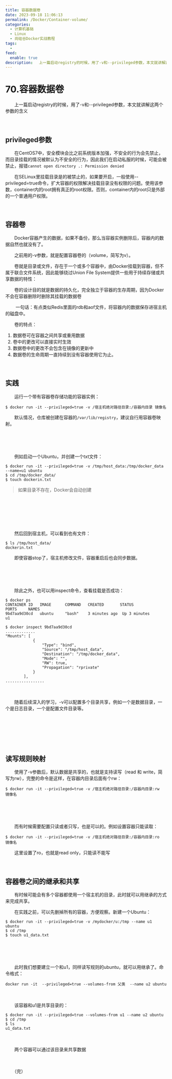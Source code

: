 ```yaml
---
title: 容器数据卷
date: 2023-09-18 11:06:13
permalink: /Docker/Container-volume/
categories:
  - 计算机基础
  - Linux
  - 尚硅谷Docker实战教程
tags:
  - 
feed:
  enable: true
description: 　上一篇启动registry的时候，用了-v和--privileged参数，本文就讲解这两个参数的含义
---
```

# 70.容器数据卷

　　上一篇启动registry的时候，用了-v和--privileged参数，本文就讲解这两个参数的含义
<!-- more -->
　　‍

## privileged参数

　　在CentOS7中，安全模块会比之前系统版本加强，不安全的行为会先禁止，而目录挂载的情况被默认为不安全的行为，因此我们在启动私服的时候，可能会被禁止，报错`cannot open directory .: Permission denied`

　　在SELinux里挂载目录是的被禁止的，如果要开启，一般使用--privileged=true命令，扩大容器的权限解决挂载目录没有权限的问题。使用该参数，container内的root拥有真正的root权限。否则，container内的root只是外部的一个普通用户权限。

　　‍

## 容器卷

　　Docker容器产生的数据，如果不备份，那么当容器实例删除后，容器内的数据自然也就没有了。

　　之前用的-v参数，就是配置容器卷的（volume，简写为v）。

　　卷就是目录或文件，存在于一个或多个容器中，由Docker挂载到容器，但不属于联合文件系统，因此能够绕过Union File System提供一些用于持续存储或共享数据的特性：

　　卷的设计目的就是数据的持久化，完全独立于容器的生存周期，因为Docker不会在容器删除时删除其挂载的数据卷

　　 一句话：有点类似Redis里面的rdb和aof文件，将容器内的数据保存进宿主机的磁盘中。

　　卷的特点：

1. 数据卷可在容器之间共享或重用数据
2. 卷中的更改可以直接实时生效
3. 数据卷中的更改不会包含在镜像的更新中
4. 数据卷的生命周期一直持续到没有容器使用它为止。

　　‍

## 实践

　　运行一个带有容器卷存储功能的容器实例：

```shell
$ docker run -it --privileged=true -v /宿主机绝对路径目录:/容器内目录 镜像名
```

　　默认情况，仓库被创建在容器的`/var/lib/registry`，建议自行用容器卷映射。

　　‍

　　‍

　　例如启动一个Ubuntu，并创建一个txt文件：

```shell
$ docker run -it --privileged=true -v /tmp/host_data:/tmp/docker_data --name=u1 ubuntu
$ cd /tmp/docker_data/
$ touch dockerin.txt
```

> 如果目录不存在，Docker会自动创建

　　‍

　　‍

　　‍

　　然后回到宿主机，可以看到也有文件：

```shell
$ ls /tmp/host_data/
dockerin.txt
```

　　即使容器stop了，宿主机修改文件，容器重启后也会同步数据。

　　‍

　　‍

　　除此之外，也可以用inspect命令，查看挂载是否成功：

```shell
$ docker ps
CONTAINER ID   IMAGE      COMMAND   CREATED       STATUS          PORTS     NAMES
9bd7aa9d30cd   ubuntu     "bash"    3 minutes ago  Up 3 minutes              u1

$ docker inspect 9bd7aa9d30cd
.............
"Mounts": [
            {
                "Type": "bind",
                "Source": "/tmp/host_data",
                "Destination": "/tmp/docker_data",
                "Mode": "",
                "RW": true,
                "Propagation": "rprivate"
            }
        ],
.................
```

　　‍

　　随着后续深入的学习，-v可以配置多个目录共享，例如一个是数据目录，一个是日志目录，一个是配置文件目录等。

　　‍

　　‍

　　‍

## 读写规则映射

　　使用了-v参数后，默认数据是共享的，也就是支持读写（read 和 write，简写为rw），完整的命令是这样，在容器内目录后面有个rw：

```shell
$ docker run -it --privileged=true -v /宿主机绝对路径目录:/容器内目录:rw    镜像名
```

　　‍

　　‍

　　而有时候需要配置只读或者只写，也是可以的。例如设置容器只能读取：

```shell
$ docker run -it --privileged=true -v /宿主机绝对路径目录:/容器内目录:ro   镜像名
```

　　这里设置了ro，也就是read only，只能读不能写

　　‍

## 容器卷之间的继承和共享

　　有时候可能会有多个容器都使用一个宿主机的目录，此时就可以用继承的方式来完成共享。

　　在实践之前，可以先删掉所有的容器，方便观察。新建一个Ubuntu：

```shell
$ docker run -it --privileged=true -v /mydocker/u:/tmp --name u1 ubuntu
$ cd /tmp
$ touch u1_data.txt
```

　　‍

　　‍

　　此时我们想要建立一个和u1，同样读写规则的ubuntu，就可以用继承了。命令格式：

```shell
docker run -it  --privileged=true --volumes-from 父类  --name u2 ubuntu
```

　　‍

　　该容器和u1是共享目录的：

```shell
$ docker run -it --privileged=true --volumes-from u1 --name u2 ubuntu
$ cd /tmp
$ ls
u1_data.txt
```

　　‍

　　两个容器可以通过该目录来共享数据

　　‍

　　（完）

　　‍

　　‍
